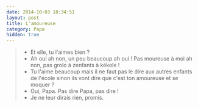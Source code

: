 ```yaml
---
date: 2014-10-03 18:34:51
layout: post
title: L'amoureuse
category: Papa
hidden: true
---
```


> - Et elle, tu l'aimes bien ?
> - Ah oui ah non, un peu beaucoup ah oui ! Pas moureuse à moi ah non, pas grolo à zenfants à kékole !
> - Tu l'aime beaucoup mais il ne faut pas le dire aux autres enfants de l'école sinon ils vont dire que c'est ton amoureuse et se moquer ?
> - Oui, Papa. Pas dire Papa, pas dire !
> - Je ne leur dirais rien, promis.

